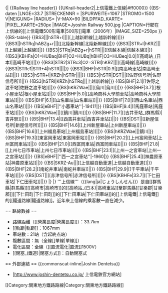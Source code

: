 {| {{Railway line header}}
{{UKrail-header2|上信電鐵上信線|#ff0000}}
{{BS-daten |LNGE=33.7 |STRECKENNR  = |SPURWEITE=1067 |STROMG=1500 V|NEIGUNG= |RADIUS= |V-MAX=90 |BILDPFAD_KARTE=<!-- 檔案不存在 Map-joshin.png --> |PIXEL_KARTE=250px |IMAGE=Jyoshin Railway 500.jpg |CAPTION=行駛在上信線的[[上信電鐵500形電車|500形]]電車（2006年）|IMAGE_SIZE=250px }}
{{BS-table}}
{{BS3|||hSTR+l|||[[上越新幹線|上越新幹線]]|}}
{{BS3||hSTRq|hABZg+r|||[[北陸新幹線|北陸新幹線]]|}}
{{BS3||STR+l|hKRZ|||[[上越線|上越線]]|}}
{{BS3|STRq|ABZg+r|hSTR|||[[信越本線|信越本線]]|}}
{{BS3|KBHFa|O1=HUBaq|BHF|O2=HUBq|hBHF|O3=HUBeq|0.0|[[高崎站_(日本)|高崎車站]]||}}
{{BS3|STR2|STRc3|O2=STRl|hKRZ|||[[高崎線|高崎線]]|}}
{{BS3|STRc1|STR+4|hSTR||||}}
{{BS3||BHF|hSTR|0.9|[[南高崎車站|南高崎車站]]||}}
{{BS3|hSTR+l|KRZh|hSTRr||||}}
{{BS3|hSTR|DST|||[[佐野信号所|佐野信号所]]||}}
{{BS3|hSTRl|KRZh|hSTRq|||上越新幹線|}}
{{BS|BHF|2.1|[[佐野之渡車站|佐野之渡車站]]||}}
{{BS|hKRZWae|||[[烏川|烏川]]|}}
{{BS|BHF|3.7|[[根小屋車站|根小屋車站]]||}}
{{BS|BHF|5.0|[[高崎商科大學前車站|高崎商科大學前車站]]||}}
{{BS|BHF|6.1|[[山名車站|山名車站]]||}}
{{BS|BHF|7.0|[[西山名車站|西山名車站]]||}}
{{BS|eBHF||''小暮車站''|-1941?|}}
{{BS|BHF|9.4|[[馬庭車站|馬庭車站]]||}}
{{BS|hKRZWae|||[[鏑川|鏑川]]|}}
{{BS|BHF|11.7|[[吉井車站_(群馬縣)|吉井駅]]||}}
{{BS|BHF|13.4|[[西吉井車站|西吉井車站]]||}}
{{BS|DST||[[新屋信号所|新屋信号所]]||}}
{{BS|BHF|14.6|[[上州新屋車站|上州新屋車站]]||}}
{{BS|BHF|16.6|[[上州福島車站|上州福島車站]]||}}
{{BS|hKRZWae|||鏑川|}}
{{BS|BHF|19.3|[[東富岡車站|東富岡車站]]||}}
{{BS|BHF|20.2|[[上州富岡車站|上州富岡車站]]||}}
{{BS|BHF|21.0|[[西富岡車站|西富岡車站]]||}}
{{BS|BHF|21.8|[[上州七日市車站|上州七日市車站]]||}}
{{BS|BHF|23.1|[[上州一之宮車站|上州一之宮車站]]||}}
{{BS|eBHF||''西一之宮車站''|-1960|}}
{{BS|BHF|25.4|[[神農原車站|神農原車站]]||}}
{{BS|SKRZ-Au|||[[上信越自動車道|上信越自動車道]]|}}
{{BS|BHF|28.2|[[南蛇井車站|南蛇井車站]]||}}
{{BS|BHF|29.9|[[千平車站|千平車站]]||}}
{{BS|DST||[[赤津信号所|赤津信号所]]||}}
{{BS|KBHFe|33.7|[[下仁田車站|下仁田車站]]||}}
|}
|}
'''上信線'''（{{lang|ja|じょうしんせん}}）是自[[群馬縣|群馬縣]][[高崎市|高崎市]]的[[高崎站_(日本)|高崎車站]]至群馬縣[[甘樂郡|甘樂郡]][[下仁田町|下仁田町]]的[[下仁田車站|下仁田車站]]的[[上信電鐵|上信電鐵]]的[[鐵道路線|鐵道路線]]。近年來上信線的乘客數一直在減少。

== 路線數據 ==
* 路線距離（[[營業長度|營業長度]]）：33.7km
* [[軌距|軌距]]：1067mm
* 車站數：21站（含起終点站）
* 複數區間：無（全線[[單線|單線]]）
* 電化區間：全線（[[直流電化|直流]]1500V）
* [[閉塞_(鐵道)|閉塞方式]]：自動閉塞式

== 外部連結 ==
{{commonscat-inline|Joshin Dentetsu}}
* [http://www.joshin-dentetsu.co.jp/ 上信電鉄官方網站] 

[[Category:關東地方鐵路路線|Category:關東地方鐵路路線]]